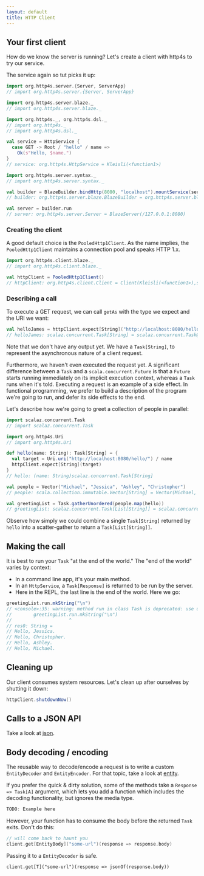 ```yaml
---
layout: default
title: HTTP Client
---
```


## Your first client

How do we know the server is running?  Let's create a client with
http4s to try our service.

The service again so tut picks it up:

```scala
import org.http4s.server.{Server, ServerApp}
// import org.http4s.server.{Server, ServerApp}

import org.http4s.server.blaze._
// import org.http4s.server.blaze._

import org.http4s._, org.http4s.dsl._
// import org.http4s._
// import org.http4s.dsl._

val service = HttpService {
  case GET -> Root / "hello" / name =>
    Ok(s"Hello, $name.")
}
// service: org.http4s.HttpService = Kleisli(<function1>)

import org.http4s.server.syntax._
// import org.http4s.server.syntax._

val builder = BlazeBuilder.bindHttp(8080, "localhost").mountService(service, "/")
// builder: org.http4s.server.blaze.BlazeBuilder = org.http4s.server.blaze.BlazeBuilder@33ca02f7

val server = builder.run
// server: org.http4s.server.Server = BlazeServer(/127.0.0.1:8080)
```


### Creating the client

A good default choice is the `PooledHttp1Client`.  As the name
implies, the `PooledHttp1Client` maintains a connection pool and
speaks HTTP 1.x.

```scala
import org.http4s.client.blaze._
// import org.http4s.client.blaze._

val httpClient = PooledHttp1Client()
// httpClient: org.http4s.client.Client = Client(Kleisli(<function1>),scalaz.concurrent.Task@288fbe7a)
```

### Describing a call

To execute a GET request, we can call `getAs` with the type we expect
and the URI we want:

```scala
val helloJames = httpClient.expect[String]("http://localhost:8080/hello/James")
// helloJames: scalaz.concurrent.Task[String] = scalaz.concurrent.Task@13e885e4
```

Note that we don't have any output yet.  We have a `Task[String]`, to
represent the asynchronous nature of a client request.

Furthermore, we haven't even executed the request yet.  A significant
difference between a `Task` and a `scala.concurrent.Future` is that a
`Future` starts running immediately on its implicit execution context,
whereas a `Task` runs when it's told.  Executing a request is an
example of a side effect.  In functional programming, we prefer to
build a description of the program we're going to run, and defer its
side effects to the end.

Let's describe how we're going to greet a collection of people in
parallel:

```scala
import scalaz.concurrent.Task
// import scalaz.concurrent.Task

import org.http4s.Uri
// import org.http4s.Uri

def hello(name: String): Task[String] = {
  val target = Uri.uri("http://localhost:8080/hello/") / name
  httpClient.expect[String](target)
}
// hello: (name: String)scalaz.concurrent.Task[String]

val people = Vector("Michael", "Jessica", "Ashley", "Christopher")
// people: scala.collection.immutable.Vector[String] = Vector(Michael, Jessica, Ashley, Christopher)

val greetingList = Task.gatherUnordered(people.map(hello))
// greetingList: scalaz.concurrent.Task[List[String]] = scalaz.concurrent.Task@642796ca
```

Observe how simply we could combine a single `Task[String]` returned
by `hello` into a scatter-gather to return a `Task[List[String]]`.

## Making the call

It is best to run your `Task` "at the end of the world."  The "end of
the world" varies by context:

* In a command line app, it's your main method.
* In an `HttpService`, a `Task[Response]` is returned to be run by the
  server.
* Here in the REPL, the last line is the end of the world.  Here we go:

```scala
greetingList.run.mkString("\n")
// <console>:35: warning: method run in class Task is deprecated: use unsafePerformSync
//        greetingList.run.mkString("\n")
//                     ^
// res0: String =
// Hello, Jessica.
// Hello, Christopher.
// Hello, Ashley.
// Hello, Michael.
```

## Cleaning up

Our client consumes system resources. Let's clean up after ourselves by shutting
it down:

```scala
httpClient.shutdownNow()
```




## Calls to a JSON API

Take a look at [json].

## Body decoding / encoding

The reusable way to decode/encode a request is to write a custom `EntityDecoder`
and `EntityEncoder`. For that topic, take a look at [entity].

If you prefer the quick & dirty solution, some of the methods take a `Response
=> Task[A]` argument, which lets you add a function which includes the decoding
functionality, but ignores the media type.

```scala
TODO: Example here
```

However, your function has to consume the body before the returned `Task` exits.
Don't do this:

```scala
// will come back to haunt you
client.get[EntityBody]("some-url")(response => response.body)
```

Passing it to a `EntityDecoder` is safe.

```
client.get[T]("some-url")(response => jsonOf(response.body))
```

[entity]: entity.md
[service]: service.html
[json]: json.html
